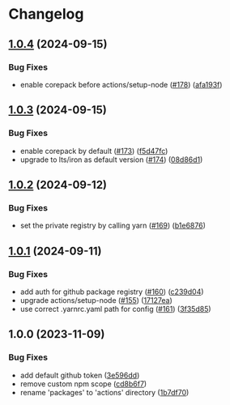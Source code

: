 # Changelog

## [1.0.4](https://github.com/abinnovision/actions/compare/setup-node-source-v1.0.3...setup-node-source-v1.0.4) (2024-09-15)


### Bug Fixes

* enable corepack before actions/setup-node ([#178](https://github.com/abinnovision/actions/issues/178)) ([afa193f](https://github.com/abinnovision/actions/commit/afa193f29ff8168528fd043ff48a41dc9198f54d))

## [1.0.3](https://github.com/abinnovision/actions/compare/setup-node-source-v1.0.2...setup-node-source-v1.0.3) (2024-09-15)


### Bug Fixes

* enable corepack by default ([#173](https://github.com/abinnovision/actions/issues/173)) ([f5d47fc](https://github.com/abinnovision/actions/commit/f5d47fca99ef21b728be244eb19c29b9de336aca))
* upgrade to lts/iron as default version ([#174](https://github.com/abinnovision/actions/issues/174)) ([08d86d1](https://github.com/abinnovision/actions/commit/08d86d16144df892fc1d66f1f5976f3b0992217b))

## [1.0.2](https://github.com/abinnovision/actions/compare/setup-node-source-v1.0.1...setup-node-source-v1.0.2) (2024-09-12)


### Bug Fixes

* set the private registry by calling yarn ([#169](https://github.com/abinnovision/actions/issues/169)) ([b1e6876](https://github.com/abinnovision/actions/commit/b1e68768f214761a68a0fd3b0a4a39a99758b357))

## [1.0.1](https://github.com/abinnovision/actions/compare/setup-node-source-v1.0.0...setup-node-source-v1.0.1) (2024-09-11)


### Bug Fixes

* add auth for github package registry ([#160](https://github.com/abinnovision/actions/issues/160)) ([c239d04](https://github.com/abinnovision/actions/commit/c239d04d906accd616a02b9e9e59efe77594ca69))
* upgrade actions/setup-node ([#155](https://github.com/abinnovision/actions/issues/155)) ([17127ea](https://github.com/abinnovision/actions/commit/17127ea3f02d1eb5392b6dfa4062e2e06dba1adb))
* use correct .yarnrc.yaml path for config ([#161](https://github.com/abinnovision/actions/issues/161)) ([3f35d85](https://github.com/abinnovision/actions/commit/3f35d85657fd3cfa50dba78fcfdbe6603d959dca))

## 1.0.0 (2023-11-09)


### Bug Fixes

* add default github token ([3e596dd](https://github.com/abinnovision/actions/commit/3e596dd1063ba5c02d350eaac7d94c03450dc478))
* remove custom npm scope ([cd8b6f7](https://github.com/abinnovision/actions/commit/cd8b6f76280f03c8e4a5b6a21c3ee93eaa0b3615))
* rename 'packages' to 'actions' directory ([1b7df70](https://github.com/abinnovision/actions/commit/1b7df70789258cbd45420e9064022b93b8ef359d))

